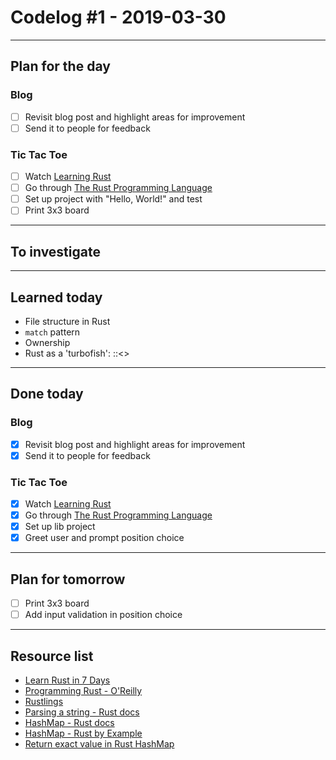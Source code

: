 # Codelog #1 - 2019-03-30

-----

## Plan for the day
### Blog
- [ ] Revisit blog post and highlight areas for improvement
- [ ] Send it to people for feedback

### Tic Tac Toe
- [ ] Watch [Learning Rust](https://learning.oreilly.com/videos/learning-rust/9781788477918)
- [ ] Go through [The Rust Programming Language](https://learning.oreilly.com/library/view/the-rust-programming/9781492067665/)
- [ ] Set up project with "Hello, World!" and test
- [ ] Print 3x3 board

-----

## To investigate

-----

## Learned today
- File structure in Rust
- `match` pattern
- Ownership
- Rust as a 'turbofish': ::<>

-----

## Done today
### Blog
- [x] Revisit blog post and highlight areas for improvement
- [x] Send it to people for feedback

### Tic Tac Toe
- [x] Watch [Learning Rust](https://learning.oreilly.com/videos/learning-rust/9781788477918)
- [x] Go through [The Rust Programming Language](https://learning.oreilly.com/library/view/the-rust-programming/9781492067665/)
- [x] Set up lib project
- [x] Greet user and prompt position choice

-----

## Plan for tomorrow
- [ ] Print 3x3 board
- [ ] Add input validation in position choice

-----

## Resource list
- [Learn Rust in 7 Days](https://learning.oreilly.com/videos/learn-rust-in/9781789805499)
- [Programming Rust - O'Reilly](https://learning.oreilly.com/library/view/programming-rust/9781491927274/)
- [Rustlings](https://github.com/rust-lang/rustlings/)
- [Parsing a string - Rust docs](https://doc.rust-lang.org/std/primitive.str.html#method.parse)
- [HashMap - Rust docs](https://doc.rust-lang.org/std/collections/struct.HashMap.html)
- [HashMap - Rust by Example](https://doc.rust-lang.org/rust-by-example/std/hash.html)
- [Return exact value in Rust HashMap](https://stackoverflow.com/questions/43416196/return-exact-value-in-rust-hashmap)
